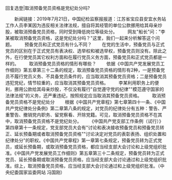 回复选登\|取消预备党员资格是党纪处分吗?











　　新闻链接：2019年7月21日，中国纪检监察报报道：江苏省宝应县安宜水务站工作人员李某因为违反相关法律法规，擅自将其经管的单位公款挪用给其母亲炒股，被取消预备党员资格，同时受到降低岗位等级处分。
　　网友"船长"问："李某被取消预备党员资格，这是党纪处分吗？"这里，我们一起来分析解答这个问题。
　　预备党员和正式党员有什么不同？
　　在党的生活中，预备党员与正式党员的区别在于正式党员有表决权、选举权和被选举权，预备党员则没有。除此之外，在行使党员其它权利方面和在履行党员义务方面，预备党员和正式党员都是一样的。
　　取消预备党员资格的情形有哪些？
　　依据《中国共产党发展党员工作细则》第五章第三十二条的规定，取消预备党员资格的情形有2种，一是预备党员不履行党员义务、不具备党员条件的，应当取消其预备党员资格；二是预备党员违犯党纪，情节较重的，应当取消其预备党员资格。
　　李某利用职务上的便利，挪用公款给其母亲炒股，不仅没有履行"自觉遵守党的纪律""模范遵守国家的法律法规"的义务，还严重违纪，按照规定应当取消其预备党员资格。
　　取消预备党员资格不是党纪处分
　　根据《中国共产党章程》第七章第四十一条、《中国共产党纪律处分条例》第二章第八条的规定，对党员的纪律处分有五种：警告、严重警告、撤销党内职务、留党察看、开除党籍。可见，取消预备党员资格不在其中，取消预备党员资格不是党纪处分。
　　《中国共产党支部工作条例（试行）》第四章第十一条规定，党支部党员大会有"讨论和表决接收预备党员和预备党员转正、延长预备期或者取消预备党员资格""讨论决定对党员的表彰表扬、组织处置和纪律处分"的职权。《中国共产党章程》第一章第七条规定，预备党员转为正式党员，或延长预备期，或取消预备党员资格，都应当经支部大会讨论和上级党组织批准。《中国共产党发展党员工作细则》第五章第三十二条规定，预备党员转为正式党员、延长预备期或取消预备党员资格，应当经支部大会讨论通过和上级党组织批准。综上，取消预备党员资格，应当经支部大会讨论通过和上级党组织批准。（中央纪委国家监委网站
冯国刚）
